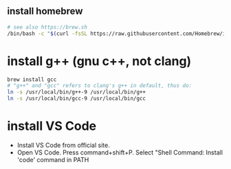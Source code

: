 ## install homebrew

```bash
# see also https://brew.sh
/bin/bash -c "$(curl -fsSL https://raw.githubusercontent.com/Homebrew/install/master/install.sh)"
```

# install g++ (gnu c++, not clang)

```bash
brew install gcc
# "g++" and "gcc" refers to clang's g++ in default, thus do:
ln -s /usr/local/bin/g++-9 /usr/local/bin/g++
ln -s /usr/local/bin/gcc-9 /usr/local/bin/gcc
```

# install VS Code
- Install VS Code from official site.
- Open VS Code. Press command+shift+P. Select "Shell Command: Install 'code' command in PATH

